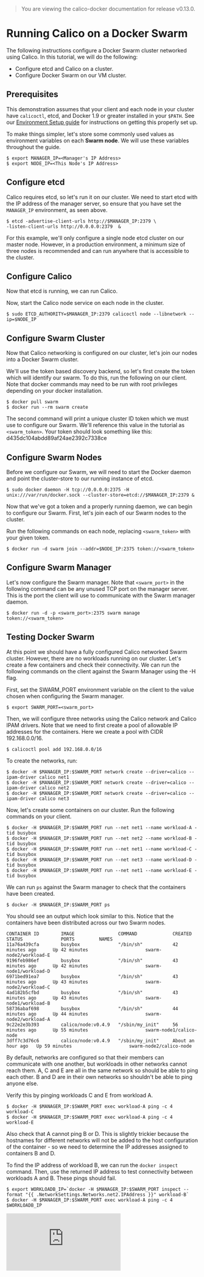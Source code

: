 > You are viewing the calico-docker documentation for release v0.13.0.

# Running Calico on a Docker Swarm

The following instructions configure a Docker Swarm cluster networked using Calico. In this tutorial, we will do the following:

* Configure etcd and Calico on a cluster.
* Configure Docker Swarm on our VM cluster.

## Prerequisites 

This demonstration assumes that your client and each node in your cluster have `calicoctl`, etcd, and Docker 1.9 or greater installed in your `$PATH`. See our [Environment Setup guide](https://github.com/projectcalico/calico-docker/blob/master/docs/getting-started/libnetwork/EnvironmentSetup.md) for instructions on getting this properly set up.

To make things simpler, let's store some commonly used values as environment variables on each **Swarm node**. We will use these variables throughout the guide.

    $ export MANAGER_IP=<Manager's IP Address>
    $ export NODE_IP=<This Node's IP Address>

## Configure etcd

Calico requires etcd, so let's run it on our cluster. We need to start etcd with the IP address of the manager server, so ensure that you have set the `MANAGER_IP` environment, as seen above.

    $ etcd -advertise-client-urls http://$MANAGER_IP:2379 \
    -listen-client-urls http://0.0.0.0:2379  &
    
For this example, we'll only configure a single node etcd cluster on our master node. However, in a production environment, a minimum size of three nodes is recommended and can run anywhere that is accessible to the cluster.

## Configure Calico

Now that etcd is running, we can run Calico.
    
Now, start the Calico node service on each node in the cluster. 

    $ sudo ETCD_AUTHORITY=$MANAGER_IP:2379 calicoctl node --libnetwork --ip=$NODE_IP

## Configure Swarm Cluster

Now that Calico networking is configured on our cluster, let's join our nodes into a Docker Swarm cluster.

We'll use the token based discovery backend, so let's first create the token which will identify our swarm. To do this, run the following on our client. Note that docker commands may need to be run with root privileges depending on your docker installation.

    $ docker pull swarm
    $ docker run --rm swarm create
    
The second command will print a unique cluster ID token which we must use to configure our Swarm. We'll reference this value in the tutorial as `<swarm_token>`. Your token should look something like this:
    d435dc104abdd89af24ae2392c7338ce

## Configure Swarm Nodes

Before we configure our Swarm, we will need to start the Docker daemon and point the cluster-store to our running instance of etcd. 

    $ sudo docker daemon -H tcp://0.0.0.0:2375 -H unix:///var/run/docker.sock --cluster-store=etcd://$MANAGER_IP:2379 &

Now that we've got a token and a properly running daemon, we can begin to configure our Swarm. First, let's join each of our Swarm nodes to the cluster.

Run the following commands on each node, replacing `<swarm_token>` with your given token.
    
    $ docker run -d swarm join --addr=$NODE_IP:2375 token://<swarm_token>
    
## Configure Swarm Manager

Let's now configure the Swarm manager. Note that `<swarm_port>` in the following command can be any unused TCP port on the manager server. This is the port the client will use to communicate with the Swarm manager daemon. 

    $ docker run -d -p <swarm_port>:2375 swarm manage token://<swarm_token>
    
## Testing Docker Swarm
    
At this point we should have a fully configured Calico networked Swarm cluster. However, there are no workloads running on our cluster. Let's create a few containers and check their connectivity. We can run the following commands on the client against the Swarm Manager using the -H flag.

First, set the SWARM_PORT environment variable on the client to the value chosen when configuring the Swarm manager.

    $ export SWARM_PORT=<swarm_port>
       
Then, we will configure three networks using the Calico network and Calico IPAM drivers. Note that we need to first create a pool of allowable IP addresses for the containers. Here we create a pool with CIDR 192.168.0.0/16.

    $ calicoctl pool add 192.168.0.0/16
   
To create the networks, run:
    
    $ docker -H $MANAGER_IP:$SWARM_PORT network create --driver=calico --ipam-driver calico net1
    $ docker -H $MANAGER_IP:$SWARM_PORT network create --driver=calico --ipam-driver calico net2
    $ docker -H $MANAGER_IP:$SWARM_PORT network create --driver=calico --ipam-driver calico net3
    
Now, let's create some containers on our cluster. Run the following commands on your client.

    $ docker -H $MANAGER_IP:$SWARM_PORT run --net net1 --name workload-A -tid busybox
    $ docker -H $MANAGER_IP:$SWARM_PORT run --net net2 --name workload-B -tid busybox
    $ docker -H $MANAGER_IP:$SWARM_PORT run --net net1 --name workload-C -tid busybox
    $ docker -H $MANAGER_IP:$SWARM_PORT run --net net3 --name workload-D -tid busybox
    $ docker -H $MANAGER_IP:$SWARM_PORT run --net net1 --name workload-E -tid busybox
     
We can run `ps` against the Swarm manager to check that the containers have been created.

    $ docker -H $MANAGER_IP:$SWARM_PORT ps
    
You should see an output which look similar to this. Notice that the containers have been distributed across our two Swarm nodes.

```
CONTAINER ID        IMAGE                COMMAND             CREATED             STATUS              PORTS         NAMES
11a76a439cfa        busybox              "/bin/sh"           42 minutes ago      Up 42 minutes                     swarm-node2/workload-E
9196feb986ef        busybox              "/bin/sh"           43 minutes ago      Up 42 minutes                     swarm-node1/workload-D
6971bed91ea7        busybox              "/bin/sh"           43 minutes ago      Up 43 minutes                     swarm-node2/workload-C
4ad182b5cfbd        busybox              "/bin/sh"           43 minutes ago      Up 43 minutes                     swarm-node1/workload-B
58736abaf698        busybox              "/bin/sh"           44 minutes ago      Up 44 minutes                     swarm-node2/workload-A
9c22e2e3b393        calico/node:v0.4.9   "/sbin/my_init"     56 minutes ago      Up 55 minutes                     swarm-node1/calico-node
3dff7c3d76c6        calico/node:v0.4.9   "/sbin/my_init"     About an hour ago   Up 59 minutes                     swarm-node2/calico-node
```

By default, networks are configured so that their members can communicate with one another, but workloads in other networks cannot reach them. A, C and E are all in the same network so should be able to ping each other. B and D are in their own networks so shouldn't be able to ping anyone else.

Verify this by pinging workloads C and E from workload A.

    $ docker -H $MANAGER_IP:$SWARM_PORT exec workload-A ping -c 4 workload-C
    $ docker -H $MANAGER_IP:$SWARM_PORT exec workload-A ping -c 4 workload-E
    
Also check that A cannot ping B or D. This is slightly trickier because the hostnames for different networks will not be added to the host configuration of the container - so we need to determine the IP addresses assigned to containers B and D.

To find the IP address of workload B, we can run the `docker inspect` command. Then, use the returned IP address to test connectivity between workloads A and B. These pings should fail.

    $ export WORKLOADB_IP=`docker -H $MANAGER_IP:$SWARM_PORT inspect --format "{{ .NetworkSettings.Networks.net2.IPAddress }}" workload-B`
    $ docker -H $MANAGER_IP:$SWARM_PORT exec workload-A ping -c 4 $WORKLOADB_IP
[![Analytics](https://ga-beacon.appspot.com/UA-52125893-3/calico-docker/docs/getting-started/libnetwork/CalicoSwarm.md?pixel)](https://github.com/igrigorik/ga-beacon)
